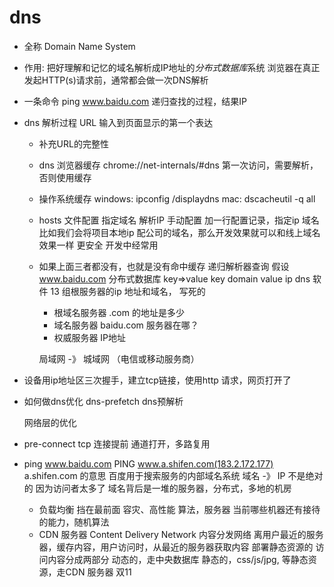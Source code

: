 # dns

- 全称 Domain Name System
- 作用: 把好理解和记忆的域名解析成IP地址的*分布式数据库*系统
    浏览器在真正发起HTTP(s)请求前，通常都会做一次DNS解析
- 一条命令
    ping www.baidu.com 递归查找的过程，结果IP

- dns 解析过程
    URL 输入到页面显示的第一个表达
    - 补充URL的完整性
    - dns 浏览器缓存
        chrome://net-internals/#dns
        第一次访问，需要解析，否则使用缓存
    - 操作系统缓存
        windows: ipconfig /displaydns
        mac: dscacheutil -q all
    - hosts 文件配置
        指定域名 解析IP 手动配置
        加一行配置记录，指定ip 域名
        比如我们会将项目本地ip 配公司的域名，那么开发效果就可以和线上域名效果一样 更安全
        开发中经常用
    - 如果上面三者都没有，也就是没有命中缓存
        递归解析器查询
        假设 www.baidu.com
        分布式数据库 key=>value key domain value ip
        dns 软件 13 组根服务器的ip 地址和域名，
        写死的

        - 根域名服务器
            .com 的地址是多少
        - 域名服务器
            baidu.com 服务器在哪？
        - 权威服务器
            IP地址

        局域网 -》 城域网 （电信或移动服务商）

- 设备用ip地址区三次握手，建立tcp链接，使用http 请求，网页打开了

- 如何做dns优化
    dns-prefetch dns预解析
    <link rel="dns-prefetch" href="https://www.baidu.com">
    网络层的优化

- pre-connect
    tcp 连接提前 通道打开，多路复用
    <link data-n-head="ssr" rel="preconnect" href="//unpkg.byted-static.com/" crossorigin="anonymous">

- ping www.baidu.com
PING www.a.shifen.com(183.2.172.177)
  a.shifen.com 的意思
  百度用于搜索服务的内部域名系统
  域名 -》 IP  不是绝对的  因为访问者太多了
  域名背后是一堆的服务器，分布式，多地的机房
  - 负载均衡
      挡在最前面
      容灾、高性能
      算法，服务器
      当前哪些机器还有接待的能力，随机算法
  - CDN 服务器
      Content Delivery Network 内容分发网络
      离用户最近的服务器，缓存内容，用户访问时，从最近的服务器获取内容
      部署静态资源的
      访问内容分成两部分
      动态的，走中央数据库
      静态的，css/js/jpg, 等静态资源，走CDN 服务器
        双11
      



